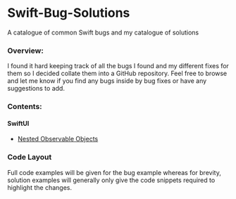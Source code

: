 # Swift-Bug-Solutions
A catalogue of common Swift bugs and my catalogue of solutions


### Overview:

I found it hard keeping track of all the bugs I found and my different fixes for them so I decided collate them into a GitHub repository. Feel free to browse and let me know if you find any bugs inside by bug fixes or have any suggestions to add. 

### Contents:

#### SwiftUI
- [Nested Observable Objects](SwiftUI/NestedObservableObjects.md)



### Code Layout

Full code examples will be given for the bug example whereas for brevity, solution examples will generally only give the code snippets required to highlight the changes.



